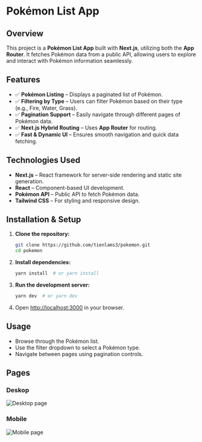 # Pokémon List App

## Overview

This project is a **Pokémon List App** built with **Next.js**, utilizing both the **App Router**. It fetches Pokémon data from a public API, allowing users to explore and interact with Pokémon information seamlessly.

## Features

- ✅ **Pokémon Listing** – Displays a paginated list of Pokémon.
- ✅ **Filtering by Type** – Users can filter Pokémon based on their type (e.g., Fire, Water, Grass).
- ✅ **Pagination Support** – Easily navigate through different pages of Pokémon data.
- ✅ **Next.js Hybrid Routing** – Uses **App Router** for routing.
- ✅ **Fast & Dynamic UI** – Ensures smooth navigation and quick data fetching.

## Technologies Used

- **Next.js** – React framework for server-side rendering and static site generation.
- **React** – Component-based UI development.
- **Pokémon API** – Public API to fetch Pokémon data.
- **Tailwind CSS** – For styling and responsive design.

## Installation & Setup

1. **Clone the repository:**
   ```bash
   git clone https://github.com/tienlams3/pokemon.git
   cd pokemon
   ```
2. **Install dependencies:**
   ```bash
   yarn install  # or yarn install
   ```
3. **Run the development server:**
   ```bash
   yarn dev  # or yarn dev
   ```
4. Open [http://localhost:3000](http://localhost:3000) in your browser.

## Usage

- Browse through the Pokémon list.
- Use the filter dropdown to select a Pokémon type.
- Navigate between pages using pagination controls.

## Pages

### Deskop

![Desktop page](/README-desktop.png)

### Mobile

![Mobile page](/README-mobile.png)
